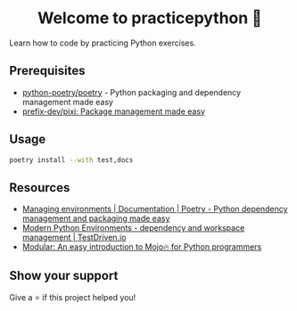<h1 align="center">Welcome to practicepython 👋</h1>
<p>
  Learn how to code by practicing Python exercises.
</p>

## Prerequisites

- [python-poetry/poetry](https://github.com/python-poetry/poetry) - Python packaging and dependency management made easy
- [prefix-dev/pixi: Package management made easy](https://github.com/prefix-dev/pixi)

## Usage

```sh
poetry install --with test,docs
```

## Resources

- [Managing environments | Documentation | Poetry - Python dependency management and packaging made easy](https://python-poetry.org/docs/managing-environments/)
- [Modern Python Environments - dependency and workspace management | TestDriven.io](https://testdriven.io/blog/python-environments/)
- [Modular: An easy introduction to Mojo🔥 for Python programmers](https://www.modular.com/blog/an-easy-introduction-to-mojo-for-python-programmers)

## Show your support

Give a ⭐️ if this project helped you!
